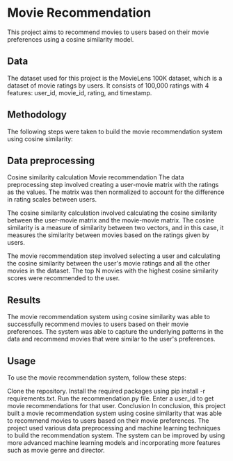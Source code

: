 # Movie Recommendation
This project aims to recommend movies to users based on their movie preferences using a cosine similarity model.

## Data
The dataset used for this project is the MovieLens 100K dataset, which is a dataset of movie ratings by users. It consists of 100,000 ratings with 4 features: user_id, movie_id, rating, and timestamp.

## Methodology
The following steps were taken to build the movie recommendation system using cosine similarity:

## Data preprocessing
Cosine similarity calculation
Movie recommendation
The data preprocessing step involved creating a user-movie matrix with the ratings as the values. The matrix was then normalized to account for the difference in rating scales between users.

The cosine similarity calculation involved calculating the cosine similarity between the user-movie matrix and the movie-movie matrix. The cosine similarity is a measure of similarity between two vectors, and in this case, it measures the similarity between movies based on the ratings given by users.

The movie recommendation step involved selecting a user and calculating the cosine similarity between the user's movie ratings and all the other movies in the dataset. The top N movies with the highest cosine similarity scores were recommended to the user.

## Results
The movie recommendation system using cosine similarity was able to successfully recommend movies to users based on their movie preferences. The system was able to capture the underlying patterns in the data and recommend movies that were similar to the user's preferences.

## Usage
To use the movie recommendation system, follow these steps:

Clone the repository.
Install the required packages using pip install -r requirements.txt.
Run the recommendation.py file.
Enter a user_id to get movie recommendations for that user.
Conclusion
In conclusion, this project built a movie recommendation system using cosine similarity that was able to recommend movies to users based on their movie preferences. The project used various data preprocessing and machine learning techniques to build the recommendation system. The system can be improved by using more advanced machine learning models and incorporating more features such as movie genre and director.
